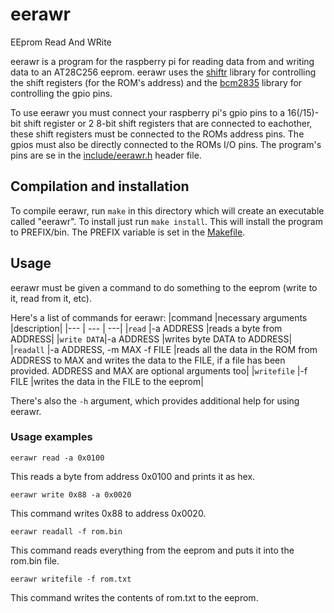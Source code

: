 # eerawr

EEprom Read And WRite


eerawr is a program for the raspberry pi for reading data from and writing data to an AT28C256 eeprom. eerawr uses the [shiftr](https://github.com/TheShoutingParrot/shiftr) library for controlling the shift registers (for the ROM's address) and the [bcm2835](https://www.airspayce.com/mikem/bcm2835/) library for controlling the gpio pins.


To use eerawr you must connect your raspberry pi's gpio pins to a 16(/15)-bit shift register or 2 8-bit shift registers that are connected to eachother, these shift registers must be connected to the ROMs address pins. The gpios must also be directly connected to the ROMs I/O pins. The program's pins are se in the [include/eerawr.h](include/eerawr.h) header file.

## Compilation and installation

To compile eerawr, run `make` in this directory which will create an executable called "eerawr". To install just run `make install`. This will install the program to PREFIX/bin. The PREFIX variable is set in the [Makefile](Makefile).

## Usage

eerawr must be given a command to do something to the eeprom (write to it, read from it, etc). 

Here's a list of commands for eerawr:
|command |necessary arguments |description|
|--- | --- | ---|
|`read` |-a ADDRESS |reads a byte from ADDRESS|
|`write DATA`|-a ADDRESS |writes byte DATA to ADDRESS|
|`readall` |-a ADDRESS, -m MAX -f FILE |reads all the data in the ROM from ADDRESS to MAX and writes the data to the FILE, if a file has been provided. ADDRESS and MAX are optional arguments too|
|`writefile` |-f FILE |writes the data in the FILE to the eeprom|

There's also the `-h` argument, which provides additional help for using eerawr.

### Usage examples

`eerawr read -a 0x0100`

This reads a byte from address 0x0100 and prints it as hex.


`eerawr write 0x88 -a 0x0020`

This command writes 0x88 to address 0x0020.


`eerawr readall -f rom.bin`

This command reads everything from the eeprom and puts it into the rom.bin file.


`eerawr writefile -f rom.txt`

This command writes the contents of rom.txt to the eeprom.
